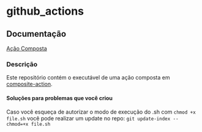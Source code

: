 # github_actions
## Documentação
[Ação Composta](https://docs.github.com/pt/actions/creating-actions/creating-a-composite-action)

### Descrição
Este repositório contém o executável de uma ação composta em [composite-action](https://github.com/4L3xD/composite-action).

#### Soluções para problemas que você criou
Caso você esqueça de autorizar o modo de execução do .sh com `chmod +x file.sh` você pode realizar um update no repo:
```git update-index --chmod=+x file.sh```